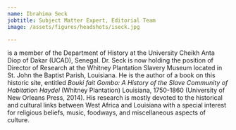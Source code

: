 ```yaml
---
name: Ibrahima Seck
jobtitle: Subject Matter Expert, Editorial Team
image: /assets/figures/headshots/iseck.jpg

---
```

is a member of the Department of History at the University Cheikh Anta Diop of Dakar (UCAD), Senegal. Dr. Seck is now holding the position of Director of Research at the Whitney Plantation Slavery Museum located in St. John the Baptist Parish, Louisiana. He is the author of a book on this historic site, entitled *Bouki fait Gombo: A History of the Slave Community of Habitation Haydel* (Whitney Plantation) Louisiana, 1750-1860 (University of New Orleans Press, 2014). His research is mostly devoted to the historical and cultural links between West Africa and Louisiana with a special interest for religious beliefs, music, foodways, and miscellaneous aspects of culture.
